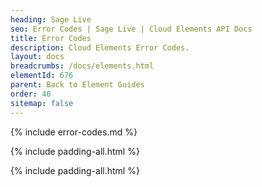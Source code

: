 ```yaml
---
heading: Sage Live
seo: Error Codes | Sage Live | Cloud Elements API Docs
title: Error Codes
description: Cloud Elements Error Codes.
layout: docs
breadcrumbs: /docs/elements.html
elementId: 676
parent: Back to Element Guides
order: 40
sitemap: false
---
```


{% include error-codes.md %}


{% include padding-all.html %}

{% include padding-all.html %}

